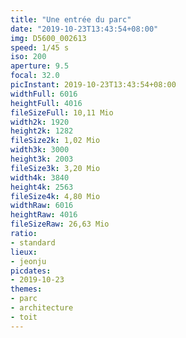 ```yaml
---
title: "Une entrée du parc"
date: "2019-10-23T13:43:54+08:00"
img: D5600_002613
speed: 1/45 s
iso: 200
aperture: 9.5
focal: 32.0
picInstant: 2019-10-23T13:43:54+08:00
widthFull: 6016
heightFull: 4016
fileSizeFull: 10,11 Mio
width2k: 1920
height2k: 1282
fileSize2k: 1,02 Mio
width3k: 3000
height3k: 2003
fileSize3k: 3,20 Mio
width4k: 3840
height4k: 2563
fileSize4k: 4,80 Mio
widthRaw: 6016
heightRaw: 4016
fileSizeRaw: 26,63 Mio
ratio:
- standard
lieux:
- jeonju
picdates:
- 2019-10-23
themes:
- parc
- architecture
- toit
---
```


